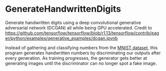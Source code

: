 # GenerateHandwrittenDigits
Generate handwritten digits using a deep convolutional generative adversarial network (DCGAN) all while being GPU accelerated.
Credit to https://github.com/tensorflow/tensorflow/blob/r1.13/tensorflow/contrib/eager/python/examples/generative_examples/dcgan.ipynb

Instead of gathering and classifying numbers from the [MNIST dataset](http://yann.lecun.com/exdb/mnist/), this program generates
handwritten numbers by discriminating our outputs after every generation. As training progresses, the generator gets better at generating
images until the discriminator can no longer spot a fake image.

